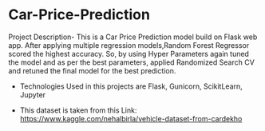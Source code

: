 # Car-Price-Prediction

Project Description- This is a Car Price Prediction model build on Flask web app. After applying multiple regression models,Random Forest Regressor scored the highest accuracy. So, by using Hyper Parameters again tuned the model and as per the best parameters, applied Randomized Search CV and retuned the final model for the best prediction.

- Technologies Used in this projects are Flask, Gunicorn, ScikitLearn, Jupyter

- This dataset is taken from this Link: https://www.kaggle.com/nehalbirla/vehicle-dataset-from-cardekho
